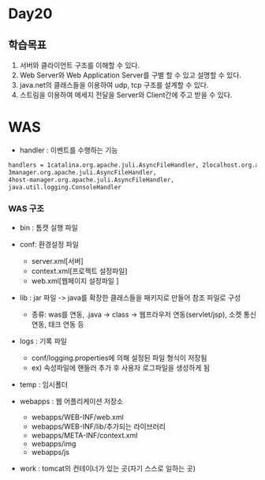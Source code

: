 # Day20

## 학습목표

1. 서버와 클라이언트 구조를 이해할 수 있다.
2. Web Server와 Web Application Server를 구별 할 수 있고 설명할 수 있다. 
3. java.net의 클래스들을 이용하여 udp, tcp 구조를 설계할 수 있다. 
4. 스트림을 이용하여 메세지 전달을 Server와 Client간에 주고 받을 수 있다. 



# WAS

- handler : 이벤트를 수행하는 기능 

```xml
handlers = 1catalina.org.apache.juli.AsyncFileHandler, 2localhost.org.apache.juli.AsyncFileHandler, 
3manager.org.apache.juli.AsyncFileHandler, 
4host-manager.org.apache.juli.AsyncFileHandler, 
java.util.logging.ConsoleHandler
```



### WAS 구조

- bin : 톰캣 실행 파일

- conf: 환경설정 파일 

  - server.xml[서버]
  - context.xml[프로젝트 설정파일]
  - web.xml[웹페이지 설정파일 ]

- lib : jar 파일 -> java를 확장한 클래스들을 패키지로 만들어 참조 파일로 구성 

  - 종류: was를 연동, .java -> class -> 웹프라우저 연동(servlet/jsp), 소켓 통신 연동, 태크 연동 등

- logs : 기록 파일 

  - conf/logging.properties에 의해 설정된 파일 형식이 저장됨 
  - ex) 속성파일에 핸들러 추가 후 사용자 로그파일을 생성하게 됨

- temp : 임시폴더 

- webapps : 웹 어플리케이션 저장소 

  - webapps/WEB-INF/web.xml
  - webapps/WEB-INF/lib/추가되는 라이브러리
  - webapps/META-INF/context.xml
  - webapps/img
  - webapps/js

- work : tomcat의 컨테이너가 있는 곳(자기 스스로 일하는 곳) 

  